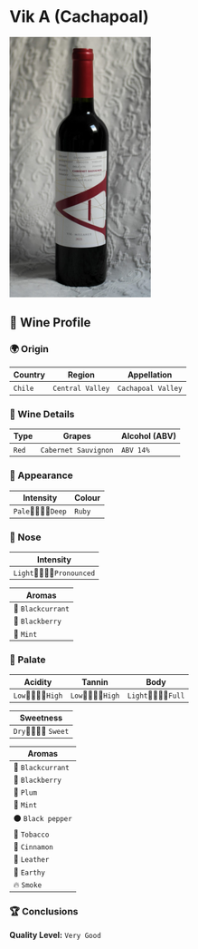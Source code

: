 # Vik A (Cachapoal)
<img src="images/VikA-Cachapoal.jpeg" alt="drawing" style="width:250px;"/>

## 🍷 Wine Profile

### 🌍 Origin

| Country       | Region          | Appellation          |
|---------------|-----------------|----------------------|
| `Chile`       | `Central Valley`| `Cachapoal Valley`   |

### 🍇 Wine Details

| Type          | Grapes                    | Alcohol (ABV)  |
|---------------|---------------------------|----------------|
| `Red`         | `Cabernet Sauvignon`      | `ABV 14%`        |

### 🎨 Appearance

| Intensity            | Colour                    |
|----------------------|---------------------------|
| `Pale`🔹🔹🔹💠`Deep` | `Ruby`                    |

### 👃 Nose

| Intensity                     |
|-------------------------------|
| `Light`🔹🔹💠🔸`Pronounced`  |

| Aromas                    |
|---------------------------|
| 🍇 `Blackcurrant`         |
| 🔵 `Blackberry`           |
| 🌿 `Mint`                 |

### 👅 Palate

| Acidity               | Tannin              | Body                |
|-----------------------|---------------------|---------------------|
| `Low`🔹🔹🔹💠`High`   | `Low`🔹🔹🔹💠`High`|`Light`🔹🔹🔹💠`Full`|

| Sweetness                 |
|---------------------------|
| `Dry`💠🔸🔸🔸 `Sweet`     |

| Aromas                    |
|---------------------------|
| 🍇 `Blackcurrant`         |
| 🔵 `Blackberry`           |
| 🔴 `Plum`                 | 
| 🌿 `Mint`                 |
| ⚫ `Black pepper`         |
| 🚬 `Tobacco`              |
| 🍂 `Cinnamon`             |
| 🐐 `Leather`              |
| 🍄 `Earthy`               |
| 🔥 `Smoke`                |


### 🏆 Conclusions

**Quality Level:** `Very Good`
